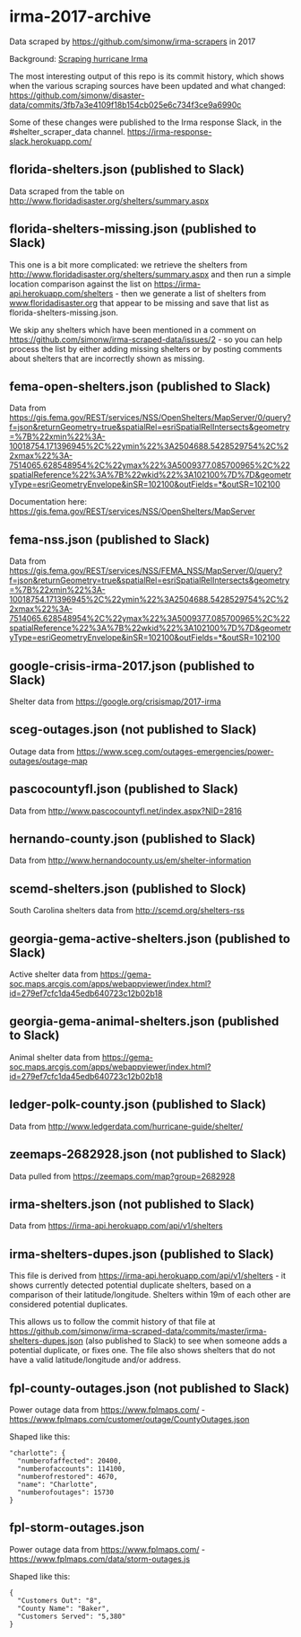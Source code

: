 # irma-2017-archive

Data scraped by https://github.com/simonw/irma-scrapers in 2017

Background: [Scraping hurricane Irma](https://simonwillison.net/2017/Sep/10/scraping-irma/)

The most interesting output of this repo is its commit history, which
shows when the various scraping sources have been updated and what
changed: https://github.com/simonw/disaster-data/commits/3fb7a3e4109f18b154cb025e6c734f3ce9a6990c

Some of these changes were published to the Irma response Slack, in
the #shelter_scraper_data channel. https://irma-response-slack.herokuapp.com/

## florida-shelters.json (published to Slack)

Data scraped from the table on http://www.floridadisaster.org/shelters/summary.aspx

## florida-shelters-missing.json (published to Slack)

This one is a bit more complicated: we retrieve the shelters from http://www.floridadisaster.org/shelters/summary.aspx and then run a simple location comparison against the list on https://irma-api.herokuapp.com/shelters - then we generate a list of shelters from www.floridadisaster.org that appear to be missing and save that list as florida-shelters-missing.json.

We skip any shelters which have been mentioned in a comment on https://github.com/simonw/irma-scraped-data/issues/2 - so you can help process the list by either adding missing shelters or by posting comments about shelters that are incorrectly shown as missing.

## fema-open-shelters.json (published to Slack)

Data from https://gis.fema.gov/REST/services/NSS/OpenShelters/MapServer/0/query?f=json&returnGeometry=true&spatialRel=esriSpatialRelIntersects&geometry=%7B%22xmin%22%3A-10018754.171396945%2C%22ymin%22%3A2504688.5428529754%2C%22xmax%22%3A-7514065.628548954%2C%22ymax%22%3A5009377.085700965%2C%22spatialReference%22%3A%7B%22wkid%22%3A102100%7D%7D&geometryType=esriGeometryEnvelope&inSR=102100&outFields=*&outSR=102100

Documentation here: https://gis.fema.gov/REST/services/NSS/OpenShelters/MapServer

## fema-nss.json (published to Slack)

Data from https://gis.fema.gov/REST/services/NSS/FEMA_NSS/MapServer/0/query?f=json&returnGeometry=true&spatialRel=esriSpatialRelIntersects&geometry=%7B%22xmin%22%3A-10018754.171396945%2C%22ymin%22%3A2504688.5428529754%2C%22xmax%22%3A-7514065.628548954%2C%22ymax%22%3A5009377.085700965%2C%22spatialReference%22%3A%7B%22wkid%22%3A102100%7D%7D&geometryType=esriGeometryEnvelope&inSR=102100&outFields=*&outSR=102100

## google-crisis-irma-2017.json (published to Slack)

Shelter data from https://google.org/crisismap/2017-irma

## sceg-outages.json (not published to Slack)

Outage data from https://www.sceg.com/outages-emergencies/power-outages/outage-map

## pascocountyfl.json (published to Slack)

Data from http://www.pascocountyfl.net/index.aspx?NID=2816

## hernando-county.json (published to Slack)

Data from http://www.hernandocounty.us/em/shelter-information

## scemd-shelters.json (published to Slock)

South Carolina shelters data from http://scemd.org/shelters-rss

## georgia-gema-active-shelters.json (published to Slack)

Active shelter data from https://gema-soc.maps.arcgis.com/apps/webappviewer/index.html?id=279ef7cfc1da45edb640723c12b02b18

## georgia-gema-animal-shelters.json (published to Slack)

Animal shelter data from https://gema-soc.maps.arcgis.com/apps/webappviewer/index.html?id=279ef7cfc1da45edb640723c12b02b18

## ledger-polk-county.json (published to Slack)

Data from http://www.ledgerdata.com/hurricane-guide/shelter/

## zeemaps-2682928.json (not published to Slack)

Data pulled from https://zeemaps.com/map?group=2682928

## irma-shelters.json (not published to Slack)

Data from https://irma-api.herokuapp.com/api/v1/shelters

## irma-shelters-dupes.json (published to Slack)

This file is derived from https://irma-api.herokuapp.com/api/v1/shelters - it shows currently detected potential duplicate shelters, based on a comparison of their latitude/longitude. Shelters within 19m of each other are considered potential duplicates.

This allows us to follow the commit history of that file at https://github.com/simonw/irma-scraped-data/commits/master/irma-shelters-dupes.json (also published to Slack) to see when someone adds a potential duplicate, or fixes one. The file also shows shelters that do not have a valid latitude/longitude and/or address.

## fpl-county-outages.json (not published to Slack)

Power outage data from https://www.fplmaps.com/ - https://www.fplmaps.com/customer/outage/CountyOutages.json

Shaped like this:

    "charlotte": {
      "numberofaffected": 20400, 
      "numberofaccounts": 114100, 
      "numberofrestored": 4670, 
      "name": "Charlotte", 
      "numberofoutages": 15730
    }
 
 ## fpl-storm-outages.json

Power outage data from https://www.fplmaps.com/ - https://www.fplmaps.com/data/storm-outages.js

Shaped like this:

    {
      "Customers Out": "8", 
      "County Name": "Baker", 
      "Customers Served": "5,380"
    }
